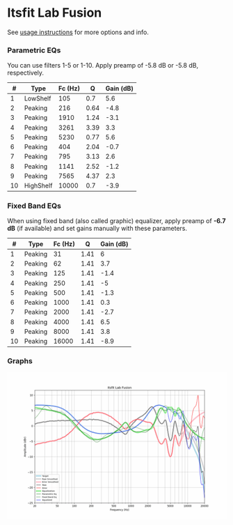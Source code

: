 # Itsfit Lab Fusion
See [usage instructions](https://github.com/jaakkopasanen/AutoEq#usage) for more options and info.

### Parametric EQs
You can use filters 1-5 or 1-10. Apply preamp of -5.8 dB or -5.8 dB, respectively.

|   # | Type      |   Fc (Hz) |    Q |   Gain (dB) |
|-----|-----------|-----------|------|-------------|
|   1 | LowShelf  |       105 | 0.7  |         5.6 |
|   2 | Peaking   |       216 | 0.64 |        -4.8 |
|   3 | Peaking   |      1910 | 1.24 |        -3.1 |
|   4 | Peaking   |      3261 | 3.39 |         3.3 |
|   5 | Peaking   |      5230 | 0.77 |         5.6 |
|   6 | Peaking   |       404 | 2.04 |        -0.7 |
|   7 | Peaking   |       795 | 3.13 |         2.6 |
|   8 | Peaking   |      1141 | 2.52 |        -1.2 |
|   9 | Peaking   |      7565 | 4.37 |         2.3 |
|  10 | HighShelf |     10000 | 0.7  |        -3.9 |

### Fixed Band EQs
When using fixed band (also called graphic) equalizer, apply preamp of **-6.7 dB** (if available) and set gains manually with these parameters.

|   # | Type    |   Fc (Hz) |    Q |   Gain (dB) |
|-----|---------|-----------|------|-------------|
|   1 | Peaking |        31 | 1.41 |         6   |
|   2 | Peaking |        62 | 1.41 |         3.7 |
|   3 | Peaking |       125 | 1.41 |        -1.4 |
|   4 | Peaking |       250 | 1.41 |        -5   |
|   5 | Peaking |       500 | 1.41 |        -1.3 |
|   6 | Peaking |      1000 | 1.41 |         0.3 |
|   7 | Peaking |      2000 | 1.41 |        -2.7 |
|   8 | Peaking |      4000 | 1.41 |         6.5 |
|   9 | Peaking |      8000 | 1.41 |         3.8 |
|  10 | Peaking |     16000 | 1.41 |        -8.9 |

### Graphs
![](./Itsfit%20Lab%20Fusion.png)
